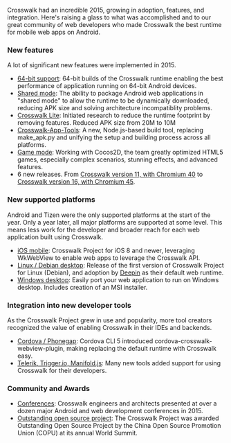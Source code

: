 Crosswalk had an incredible 2015, growing in adoption, features, and integration. Here's raising a glass to what was accomplished and to our great community of web developers who made Crosswalk the best runtime for mobile web apps on Android.

### New features
A lot of significant new features were implemented in 2015.

* [64-bit support](/blog/android-64bit.html): 64-bit builds of the Crosswalk runtime enabling the best performance of application running on 64-bit Android devices.
* [Shared mode](/blog/crosswalk-shared-mode.html): The ability to package Android web applications in "shared mode" to allow the runtime to be dynamically downloaded, reducing APK size and solving architecture incompatiblity problems.
* [Crosswalk Lite](crosswalk-app-tools-alpha.html): Initiated research to reduce the runtime footprint by removing features. Reduced APK size from 20M to 10M
* [Crosswalk-App-Tools](crosswalk-app-tools-alpha.html): A new, Node.js-based build tool, replacing make_apk.py and unifying the setup and building process across all platforms.
* [Game mode](crosswalk-game-mode.html): Working with Cocos2D, the team greatly optimized HTML5 games, especially complex scenarios, stunning effects, and advanced features.
* 6 new releases. From [Crosswalk version 11, with Chromium 40](/blog/crosswalk-11-beta.html) to [Crosswalk version 16, with Chromium 45](/blog/crosswalk-16.html).

### New supported platforms
Android and Tizen were the only supported platforms at the start of the year. Only a year later, all major platforms are supported at some level.  This means less work for the developer and broader reach for each web application built using Crosswalk.

* [iOS mobile](/blog/ios-release.html): Crosswalk Project for iOS 8 and newer, leveraging WkWebView to enable web apps to leverage the Crosswalk API.
* [Linux / Debian desktop](/blog/announce-linux-dt.html): Release of the first version of Crosswalk Project for Linux (Debian), and adoption by [Deepin](http://blog.deepin.org/2015/12/crosswalk-project-for-deepin-released/?language=en) as their default web runtime.
* [Windows desktop](/blog/crosswalk-windows.html):  Easily port your web application to run on Windows desktop. Includes creation of an MSI installer.

### Integration into new developer tools
As the Crosswalk Project grew in use and popularity, more tool creators recognized the value of enabling Crosswalk in their IDEs and backends.

* [Cordova / Phonegap](/blog/using-custom-crosswalk-in-cordova-plugin.html): Cordova CLI 5 introduced cordova-crosswalk-webview-plugin, making replacing the default runtime with Crosswalk easy.
* [Telerik, Trigger.io, Manifold.js](/documentation/community/tools.html): Many new tools added support for using Crosswalk for their developers.

### Community and Awards
* [Conferences](/documentation/community/conferences.html): Crosswalk engineers and architects presented at over a dozen major Android and web development conferences in 2015.
* [Outstanding open source project](/blog/copu2015-award.html): The Crosswalk Project was awarded Outstanding Open Source Project by the China Open Source Promotion Union (COPU) at its annual World Summit.

